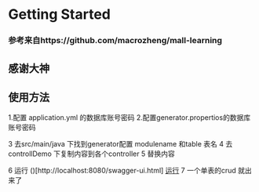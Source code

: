 # Getting Started

### 参考来自https://github.com/macrozheng/mall-learning

## 感谢大神

## 使用方法

1.配置 application.yml 的数据库账号密码
2.配置generator.propertios的数据库账号密码

3 去src/main/java 下找到generator配置 modulename 和table 表名
4  去controllDemo 下复制内容到各个controller
5  替换内容


6 运行
()[http://localhost:8080/swagger-ui.html]
[运行](http://localhost:8080/swagger-ui.html)
7 一个单表的crud 就出来了


